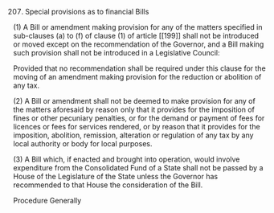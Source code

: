 207. Special provisions as to financial Bills

(1) A Bill or amendment making provision for any of the matters specified in sub-clauses (a) to (f) of clause (1) of article [[199]]  shall not be introduced or moved except on the recommendation of the Governor, and a Bill making such provision shall not be introduced in a Legislative Council:

Provided that no recommendation shall be required under this clause for the moving of an amendment making provision for the reduction or abolition of any tax.

(2) A Bill or amendment shall not be deemed to make provision for any of the matters aforesaid by reason only that it provides for the imposition of fines or other pecuniary penalties, or for the demand or payment of fees for licences or fees for services rendered, or by reason that it provides for the imposition, abolition, remission, alteration or regulation of any tax by any local authority or body for local purposes.

(3) A Bill which, if enacted and brought into operation, would involve expenditure from the Consolidated Fund of a State shall not be passed by a House of the Legislature of the State unless the Governor has recommended to that House the consideration of the Bill.

 

Procedure Generally

